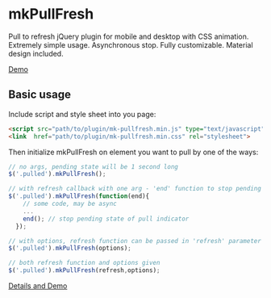 mkPullFresh
===========
Pull to refresh jQuery plugin for mobile and desktop with CSS animation. Extremely simple usage. Asynchronous stop. Fully customizable. Material design included.

[Demo](http://mkant.ru/mink-js/mk-pullfresh)


Basic usage
-----------

Include script and style sheet into you page:
```HTML
<script src="path/to/plugin/mk-pullfresh.min.js" type="text/javascript"></script>
<link  href="path/to/plugin/mk-pullfresh.min.css" rel="stylesheet">
```

Then initialize mkPullFresh on element you want to pull by one of the ways:
```JavaScript
// no args, pending state will be 1 second long
$('.pulled').mkPullFresh(); 

// with refresh callback with one arg - 'end' function to stop pending when you need.
$('.pulled').mkPullFresh(function(end){
    // some code, may be async
	...
    end(); // stop pending state of pull indicator
  });

// with options, refresh function can be passed in 'refresh' parameter
$('.pulled').mkPullFresh(options);

// both refresh function and options given
$('.pulled').mkPullFresh(refresh,options);

```

[Details and Demo](http://mkant.ru/mink-js/mk-pullfresh)
